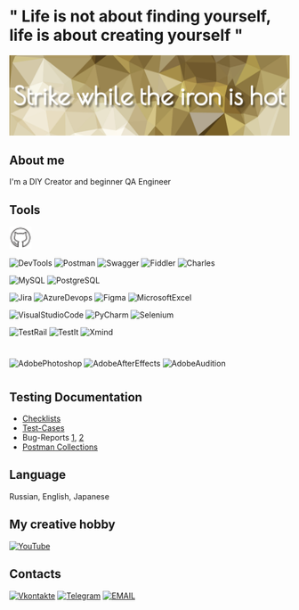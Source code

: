 # " Life is not about finding yourself, life is about creating yourself "

[![Header](https://github.com/hio-nika/hio-nika/blob/main/assets/pngwing-22.jpg)]()

## About me
I'm a DIY Creator and beginner QA Engineer

## Tools
<div>
  <img src="https://github.com/hio-nika/hio-nika/blob/develop/icon%20svg/st-github.svg" title="Github" alt="Github" width="40" height="40"/>&nbsp
</div>

![DevTools](https://img.shields.io/badge/DevTools-090909?style=for-the-badge&logo=googlechrome)
![Postman](https://img.shields.io/badge/Postman-090909?style=for-the-badge&logo=postman)
![Swagger](https://img.shields.io/badge/Swagger-090909?style=for-the-badge&logo=swagger)
![Fiddler](https://img.shields.io/badge/Fiddler-090909?style=for-the-badge&logo=fiddler)
![Charles](https://img.shields.io/badge/Charles-090909?style=for-the-badge&logo=charles)

![MySQL](https://img.shields.io/badge/MySQL-090909?style=for-the-badge&logo=mysql&logoColor=13b9ff)
![PostgreSQL](https://img.shields.io/badge/PostgreSQL-090909?style=for-the-badge&logo=PostgreSQL)

![Jira](https://img.shields.io/badge/Jira-090909?style=for-the-badge&logo=jira&logoColor=0590fb)
![AzureDevops](https://img.shields.io/badge/Azure%20Devops-090909?style=for-the-badge&logo=azuredevops&logoColor=0590fb)
![Figma](https://img.shields.io/badge/Figma-090909?style=for-the-badge&logo=figma)
![MicrosoftExcel](https://img.shields.io/badge/Microsoft%20Excel-090909?style=for-the-badge&logo=microsoftexcel&logoColor=00ac47)

![VisualStudioCode](https://img.shields.io/badge/Visual%20Studio%20Code-090909?style=for-the-badge&logo=visualstudiocode&logoColor=3fabf3)
![PyCharm](https://img.shields.io/badge/Pycharm-090909?style=for-the-badge&logo=pycharm&logoColor=4dbb77)
![Selenium](https://img.shields.io/badge/selenium-090909?style=for-the-badge&logo=selenium&logoColor=5fbb49)

![TestRail](https://img.shields.io/badge/Test%20Rail-090909?style=for-the-badge&logo=testrail&logoColor=71b556)
![TestIt](https://img.shields.io/badge/TestIt-090909?style=for-the-badge&logo=testit&logoColor=71b556)
![Xmind](https://img.shields.io/badge/xmind-090909?style=for-the-badge&logo=xmind&logoColor=4dbb77)
#
![AdobePhotoshop](https://img.shields.io/badge/Adobe%20Photoshop-090909?style=for-the-badge&logo=adobephotoshop&logoColor=036abc)
![AdobeAfterEffects](https://img.shields.io/badge/Adobe%20After%20Effects-090909?style=for-the-badge&logo=adobeaftereffects&logoColor=5e5eff)
![AdobeAudition](https://img.shields.io/badge/Adobe%20Audition-090909?style=for-the-badge&logo=adobeaudition&logoColor=00e3ba)
#

## Testing Documentation
- [Checklists](https://docs.google.com/spreadsheets/d/1_dfyqxHg2yiuZoN847gZjuQVlkW1S9uxKspKXmmz5aw/edit#gid=565329736)
- [Test-Cases](https://docs.google.com/spreadsheets/d/1_dfyqxHg2yiuZoN847gZjuQVlkW1S9uxKspKXmmz5aw/edit#gid=0)
- Bug-Reports [1](https://docs.google.com/spreadsheets/d/1_dfyqxHg2yiuZoN847gZjuQVlkW1S9uxKspKXmmz5aw/edit#gid=587256877), [2](https://docs.google.com/spreadsheets/d/1_dfyqxHg2yiuZoN847gZjuQVlkW1S9uxKspKXmmz5aw/edit#gid=1209262402)
- [Postman Collections](postman/Petstore.postman_collection.json)



## Language
Russian, English, Japanese

## My creative hobby
[![YouTube](https://img.shields.io/badge/-YouTube-090909?style=for-the-badge&logo=YouTube&logoColor=FF0000)]( https://www.youtube.com/HioDollHouse)

## Сontacts
[![Vkontakte](https://img.shields.io/badge/-Vkontakte-090909?style=for-the-badge&logo=Vk&logoColor=4F7DB3)](https://vk.com/hiodollhouse)
[![Telegram](https://img.shields.io/badge/-Telegram-090909?style=for-the-badge&logo=telegram&logoColor=27A0D9)](https://t.me/hio_nika)
[![EMAIL](https://img.shields.io/badge/-Email-090909?style=for-the-badge&logo=gmail)](mailto:asya.sham.qa@gmail.com)












